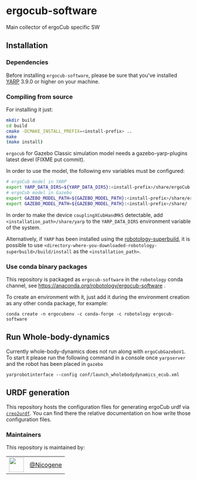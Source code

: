 # ergocub-software
Main collector of ergoCub specific SW

## Installation

### Dependencies

Before installing `ergocub-software`, please be sure that you've installed [YARP](https://www.yarp.it/latest//) 3.9.0 or higher on your machine.

### Compiling from source

For installing it just:
```sh
mkdir build
cd build
cmake -DCMAKE_INSTALL_PREFIX=<install-prefix> ..
make
(make install)
```
`ergocub` for Gazebo Classic simulation model needs a gazebo-yarp-plugins latest devel (FIXME put commit).

In order to use the model, the following env variables must be configured:
```sh
# ergoCub model in YARP
export YARP_DATA_DIRS=${YARP_DATA_DIRS}:<install-prefix>/share/ergoCub
# ergoCub model in Gazebo
export GAZEBO_MODEL_PATH=${GAZEBO_MODEL_PATH}:<install-prefix>/share/ergoCub/robots
export GAZEBO_MODEL_PATH=${GAZEBO_MODEL_PATH}:<install-prefix>/share/
```

In order to make the device `couplingXCubHandMk5` detectable, add `<installation_path>/share/yarp` to the `YARP_DATA_DIRS` environment variable of the system.

Alternatively, if `YARP` has been installed using the [robotology-superbuild](https://github.com/robotology/robotology-superbuild), it is possible to use `<directory-where-you-downloaded-robotology-superbuild>/build/install` as the `<installation_path>`.

### Use conda binary packages

This repository is packaged as `ergocub-software` in the `robotology` conda channel, see https://anaconda.org/robotology/ergocub-software .

To create an environment with it, just add it during the environment creation as any other conda package, for example:
~~~
conda create -n ergocubenv -c conda-forge -c robotology ergocub-software
~~~

## Run Whole-body-dynamics
Currently whole-body-dynamics does not run along with `ergoCubGazeboV1`. To start it please run the following command in a console once `yarpserver` and
the robot has been placed in `gazebo`
```console
yarprobotinterface --config conf/launch_wholebodydynamics_ecub.xml
```

## URDF generation
This repository hosts the configuration files for generating ergoCub urdf via [`creo2urdf`](https://github.com/icub-tech-iit/creo2urdf).
You can find there the relative documentation on how write those configuration files.

### Maintainers
This repository is maintained by:

| | |
|:---:|:---:|
| [<img src="https://github.com/Nicogene.png" width="40">](https://github.com/Nicogene) | [@Nicogene](https://github.com/Nicogene) |
